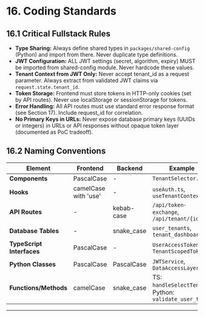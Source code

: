# 16. Coding Standards

## 16.1 Critical Fullstack Rules

- **Type Sharing:** Always define shared types in `packages/shared-config` (Python) and import from there. Never duplicate type definitions.
- **JWT Configuration:** ALL JWT settings (secret, algorithm, expiry) MUST be imported from shared-config module. Never hardcode these values.
- **Tenant Context from JWT Only:** Never accept tenant_id as a request parameter. Always extract from validated JWT claims via `request.state.tenant_id`.
- **Token Storage:** Frontend must store tokens in HTTP-only cookies (set by API routes). Never use localStorage or sessionStorage for tokens.
- **Error Handling:** All API routes must use standard error response format (see Section 17). Include request_id for correlation.
- **No Primary Keys in URLs:** Never expose database primary keys (UUIDs or integers) in URLs or API responses without opaque token layer (documented as PoC tradeoff).

## 16.2 Naming Conventions

| Element | Frontend | Backend | Example |
|---------|----------|---------|---------|
| **Components** | PascalCase | - | `TenantSelector.tsx` |
| **Hooks** | camelCase with 'use' | - | `useAuth.ts`, `useTenantContext.ts` |
| **API Routes** | - | kebab-case | `/api/token-exchange`, `/api/tenant/{id}` |
| **Database Tables** | - | snake_case | `user_tenants`, `tenant_dashboards` |
| **TypeScript Interfaces** | PascalCase | - | `UserAccessToken`, `TenantScopedToken` |
| **Python Classes** | PascalCase | PascalCase | `JWTService`, `DataAccessLayer` |
| **Functions/Methods** | camelCase | snake_case | TS: `handleSelectTenant`, Python: `validate_user_token` |

---
